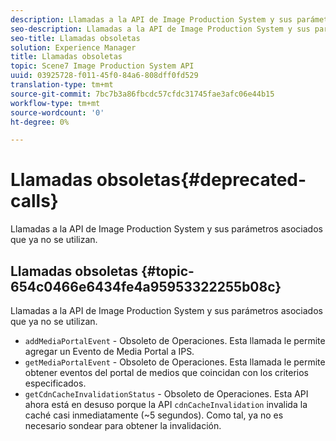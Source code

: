 ```yaml
---
description: Llamadas a la API de Image Production System y sus parámetros asociados que ya no se utilizan.
seo-description: Llamadas a la API de Image Production System y sus parámetros asociados que ya no se utilizan.
seo-title: Llamadas obsoletas
solution: Experience Manager
title: Llamadas obsoletas
topic: Scene7 Image Production System API
uuid: 03925728-f011-45f0-84a6-808dff0fd529
translation-type: tm+mt
source-git-commit: 7bc7b3a86fbcdc57cfdc31745fae3afc06e44b15
workflow-type: tm+mt
source-wordcount: '0'
ht-degree: 0%

---
```



# Llamadas obsoletas{#deprecated-calls}

Llamadas a la API de Image Production System y sus parámetros asociados que ya no se utilizan.

## Llamadas obsoletas {#topic-654c0466e6434fe4a95953322255b08c}

Llamadas a la API de Image Production System y sus parámetros asociados que ya no se utilizan.

* `addMediaPortalEvent` - Obsoleto de Operaciones. Esta llamada le permite agregar un Evento de Media Portal a IPS.
* `getMediaPortalEvent` - Obsoleto de Operaciones. Esta llamada le permite obtener eventos del portal de medios que coincidan con los criterios especificados.
* `getCdnCacheInvalidationStatus` - Obsoleto de Operaciones. Esta API ahora está en desuso porque la API `cdnCacheInvalidation` invalida la caché casi inmediatamente (~5 segundos). Como tal, ya no es necesario sondear para obtener la invalidación.

